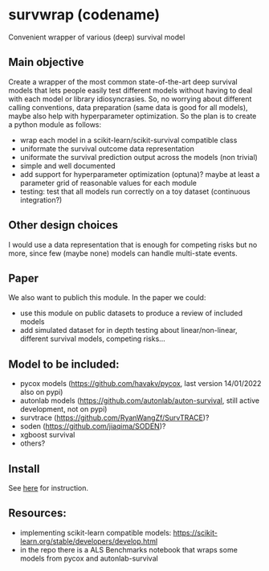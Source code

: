 # survwrap (codename)
Convenient wrapper of various (deep) survival model

## Main objective
Create a wrapper of the most common state-of-the-art deep survival models that lets people easily test different models without having to deal with each model or library idiosyncrasies. So, no worrying about different calling conventions, data preparation (same data is good for all models), maybe also help with hyperparameter optimization.
So the plan is to create a python module as follows:
- wrap each model in a scikit-learn/scikit-survival compatible class
- uniformate the survival outcome data representation
- uniformate the survival prediction output across the models (non trivial)
- simple and well documented
- add support for hyperparameter optimization (optuna)? maybe at least a parameter grid of reasonable values for each module
- testing: test that all models run correctly on a toy dataset (continuous integration?)

## Other design choices
I would use a data representation that is enough for competing risks but no more, since few (maybe none) models can handle multi-state events.

## Paper
We also want to publich this module. In the paper we could:
- use this module on public datasets to produce a review of included models
- add simulated dataset for in depth testing about linear/non-linear, different survival models, competing risks...

## Model to be included:
- pycox models (https://github.com/havakv/pycox, last version 14/01/2022 also on pypi)
- autonlab models (https://github.com/autonlab/auton-survival, still active development, not on pypi)
- survtrace (https://github.com/RyanWangZf/SurvTRACE)?
- soden (https://github.com/jiaqima/SODEN)?
- xgboost survival
- others?

## Install

See [here](INSTALL.md) for instruction.

## Resources:
- implementing scikit-learn compatible models: https://scikit-learn.org/stable/developers/develop.html
- in the repo there is a ALS Benchmarks notebook that wraps some models from pycox and autonlab-survival


